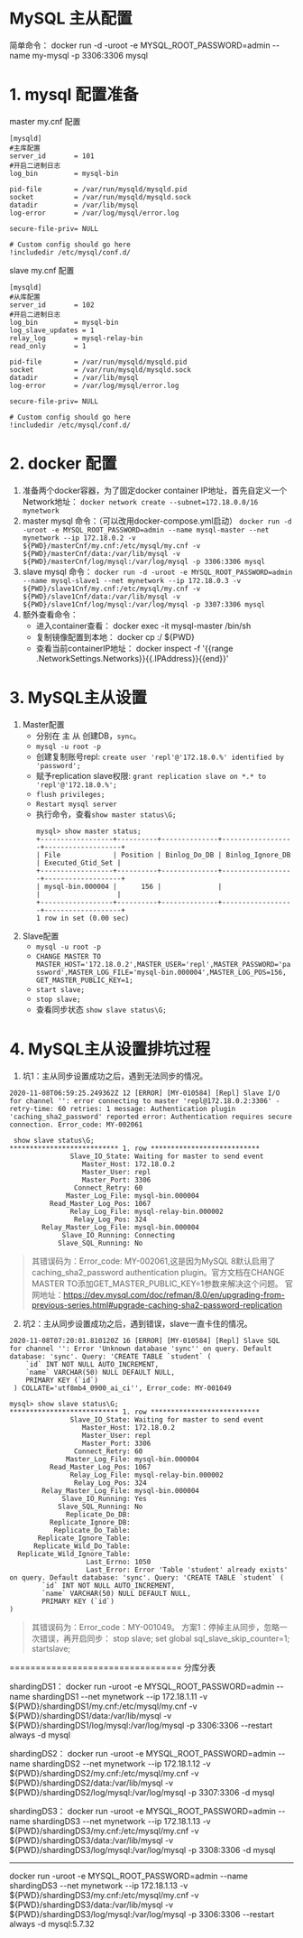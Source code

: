# MySQL 主从配置
简单命令： docker run -d -uroot -e MYSQL_ROOT_PASSWORD=admin --name my-mysql -p 3306:3306 mysql 
# 1. mysql 配置准备
master my.cnf 配置
```
[mysqld]
#主库配置
server_id       = 101
#开启二进制日志
log_bin         = mysql-bin

pid-file        = /var/run/mysqld/mysqld.pid
socket          = /var/run/mysqld/mysqld.sock
datadir         = /var/lib/mysql
log-error       = /var/log/mysql/error.log

secure-file-priv= NULL

# Custom config should go here
!includedir /etc/mysql/conf.d/
```
slave my.cnf 配置
```
[mysqld]
#从库配置
server_id       = 102
#开启二进制日志
log_bin         = mysql-bin
log_slave_updates = 1
relay_log       = mysql-relay-bin
read_only       = 1

pid-file        = /var/run/mysqld/mysqld.pid
socket          = /var/run/mysqld/mysqld.sock
datadir         = /var/lib/mysql
log-error       = /var/log/mysql/error.log

secure-file-priv= NULL

# Custom config should go here
!includedir /etc/mysql/conf.d/
```
# 2. docker 配置
  1. 准备两个docker容器，为了固定docker container IP地址，首先自定义一个Network地址：
  `docker network create --subnet=172.18.0.0/16 mynetwork`
  2. master mysql 命令：（可以改用docker-compose.yml启动）
  `docker run -d -uroot -e MYSQL_ROOT_PASSWORD=admin --name mysql-master --net mynetwork --ip 172.18.0.2 -v ${PWD}/masterCnf/my.cnf:/etc/mysql/my.cnf -v ${PWD}/masterCnf/data:/var/lib/mysql -v ${PWD}/masterCnf/log/mysql:/var/log/mysql -p 3306:3306 mysql`
  3. slave mysql 命令：
  `docker run -d -uroot -e MYSQL_ROOT_PASSWORD=admin --name mysql-slave1 --net mynetwork --ip 172.18.0.3 -v ${PWD}/slave1Cnf/my.cnf:/etc/mysql/my.cnf -v ${PWD}/slave1Cnf/data:/var/lib/mysql -v ${PWD}/slave1Cnf/log/mysql:/var/log/mysql -p 3307:3306 mysql`
 4. 额外查看命令：
    - 进入container查看： docker exec -it mysql-master  /bin/sh
    - 复制镜像配置到本地： docker cp <containerId>:/ ${PWD}
    - 查看当前containerIP地址： docker inspect -f '{{range .NetworkSettings.Networks}}{{.IPAddress}}{{end}}' <containerId> 

# 3. MySQL主从设置
  1. Master配置
      - 分别在 主 从 创建DB，`sync`。
      - `mysql -u root -p`
      - 创建复制账号repl: `create user 'repl'@'172.18.0.%' identified by 'password';` 
      - 赋予replication slave权限: `grant replication slave on *.* to 'repl'@'172.18.0.%';`
      - `flush privileges;`
      - `Restart mysql server`
      - 执行命令，查看`show master status\G;`
        ```
        mysql> show master status;
        +------------------+----------+--------------+------------------+-------------------+
        | File             | Position | Binlog_Do_DB | Binlog_Ignore_DB | Executed_Gtid_Set |
        +------------------+----------+--------------+------------------+-------------------+
        | mysql-bin.000004 |      156 |              |                  |                   |
        +------------------+----------+--------------+------------------+-------------------+
        1 row in set (0.00 sec)
        ```
  2. Slave配置
      - `mysql -u root -p`
      - `CHANGE MASTER TO MASTER_HOST='172.18.0.2',MASTER_USER='repl',MASTER_PASSWORD='password',MASTER_LOG_FILE='mysql-bin.000004',MASTER_LOG_POS=156, GET_MASTER_PUBLIC_KEY=1;`
      - `start slave;`
      - `stop slave;`
      - 查看同步状态 `show slave status\G;`


# 4. MySQL主从设置排坑过程
1. 坑1：主从同步设置成功之后，遇到无法同步的情况。
```
2020-11-08T06:59:25.249362Z 12 [ERROR] [MY-010584] [Repl] Slave I/O for channel '': error connecting to master 'repl@172.18.0.2:3306' - retry-time: 60 retries: 1 message: Authentication plugin 'caching_sha2_password' reported error: Authentication requires secure connection. Error_code: MY-002061

 show slave status\G;
*************************** 1. row ***************************
               Slave_IO_State: Waiting for master to send event
                  Master_Host: 172.18.0.2
                  Master_User: repl
                  Master_Port: 3306
                Connect_Retry: 60
              Master_Log_File: mysql-bin.000004
          Read_Master_Log_Pos: 1067
               Relay_Log_File: mysql-relay-bin.000002
                Relay_Log_Pos: 324
        Relay_Master_Log_File: mysql-bin.000004
             Slave_IO_Running: Connecting
            Slave_SQL_Running: No
```
> 其错误码为：Error_code: MY-002061,这是因为MySQL 8默认启用了caching_sha2_password authentication plugin。官方文档在CHANGE MASTER TO添加GET_MASTER_PUBLIC_KEY=1参数来解决这个问题。
官网地址：https://dev.mysql.com/doc/refman/8.0/en/upgrading-from-previous-series.html#upgrade-caching-sha2-password-replication

2. 坑2：主从同步设置成功之后，遇到错误，slave一直卡住的情况。
```
2020-11-08T07:20:01.810120Z 16 [ERROR] [MY-010584] [Repl] Slave SQL for channel '': Error 'Unknown database 'sync'' on query. Default database: 'sync'. Query: 'CREATE TABLE `student` (
 	`id` INT NOT NULL AUTO_INCREMENT,
 	`name` VARCHAR(50) NULL DEFAULT NULL,
 	PRIMARY KEY (`id`)
 ) COLLATE='utf8mb4_0900_ai_ci'', Error_code: MY-001049

mysql> show slave status\G;
*************************** 1. row ***************************
               Slave_IO_State: Waiting for master to send event
                  Master_Host: 172.18.0.2
                  Master_User: repl
                  Master_Port: 3306
                Connect_Retry: 60
              Master_Log_File: mysql-bin.000004
          Read_Master_Log_Pos: 1067
               Relay_Log_File: mysql-relay-bin.000002
                Relay_Log_Pos: 324
        Relay_Master_Log_File: mysql-bin.000004
             Slave_IO_Running: Yes
            Slave_SQL_Running: No
              Replicate_Do_DB:
          Replicate_Ignore_DB:
           Replicate_Do_Table:
       Replicate_Ignore_Table:
      Replicate_Wild_Do_Table:
  Replicate_Wild_Ignore_Table:
                   Last_Errno: 1050
                   Last_Error: Error 'Table 'student' already exists' on query. Default database: 'sync'. Query: 'CREATE TABLE `student` (
        `id` INT NOT NULL AUTO_INCREMENT,
        `name` VARCHAR(50) NULL DEFAULT NULL,
        PRIMARY KEY (`id`)
)
```
> 其错误码为：Error_code：MY-001049。 
> 方案1：停掉主从同步，忽略一次错误，再开启同步： stop slave; set global sql_slave_skip_counter=1;  startslave;



=================================
分库分表


shardingDS1：
docker run -uroot -e MYSQL_ROOT_PASSWORD=admin --name shardingDS1 --net mynetwork --ip 172.18.1.11 -v ${PWD}/shardingDS1/my.cnf:/etc/mysql/my.cnf -v ${PWD}/shardingDS1/data:/var/lib/mysql -v ${PWD}/shardingDS1/log/mysql:/var/log/mysql -p 3306:3306 --restart always -d mysql

shardingDS2：
docker run -uroot -e MYSQL_ROOT_PASSWORD=admin --name shardingDS2 --net mynetwork --ip 172.18.1.12 -v ${PWD}/shardingDS2/my.cnf:/etc/mysql/my.cnf -v ${PWD}/shardingDS2/data:/var/lib/mysql -v ${PWD}/shardingDS2/log/mysql:/var/log/mysql -p 3307:3306 -d mysql

shardingDS3：
docker run -uroot -e MYSQL_ROOT_PASSWORD=admin --name shardingDS3 --net mynetwork --ip 172.18.1.13 -v ${PWD}/shardingDS3/my.cnf:/etc/mysql/my.cnf -v ${PWD}/shardingDS3/data:/var/lib/mysql -v ${PWD}/shardingDS3/log/mysql:/var/log/mysql -p 3308:3306 -d mysql


---------
docker run -uroot -e MYSQL_ROOT_PASSWORD=admin --name shardingDS3 --net mynetwork --ip 172.18.1.13 -v ${PWD}/shardingDS3/my.cnf:/etc/mysql/my.cnf -v ${PWD}/shardingDS3/data:/var/lib/mysql -v ${PWD}/shardingDS3/log/mysql:/var/log/mysql -p 3306:3306 --restart always -d mysql:5.7.32